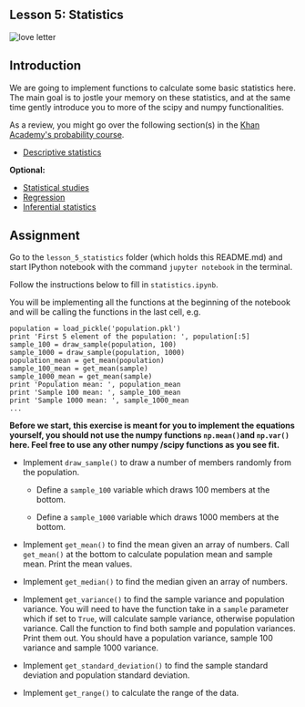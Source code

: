 ## Lesson 5: Statistics

![love letter](http://www.mathfunny.com/images/mathjoke-haha-humor-math-meme-joke-pic-mathmeme-funnypics-pun-standarddeviation-statistics-norm-love.jpg)

## Introduction
We are going to implement functions to calculate some basic statistics here. The main goal is to jostle your memory on these statistics, and at the same time gently introduce you to more of the scipy and numpy functionalities.  

As a review, you might go over the following section(s) in the [Khan Academy's probability course](https://www.khanacademy.org/math/probability).  

- [Descriptive statistics](https://www.khanacademy.org/math/probability/descriptive-statistics)

**Optional:**

- [Statistical studies](https://www.khanacademy.org/math/probability/statistical-studies)
- [Regression](https://www.khanacademy.org/math/probability/regression)
- [Inferential statistics](https://www.khanacademy.org/math/probability/statistics-inferential)

## Assignment
Go to the ```lesson_5_statistics``` folder (which holds this README.md) and start IPython notebook with the command ```jupyter notebook``` in the terminal.

Follow the instructions below to fill in ```statistics.ipynb```. 

You will be implementing all the functions at the beginning of the notebook
and will be calling the functions in the last cell, e.g.

```
population = load_pickle('population.pkl')
print 'First 5 element of the population: ', population[:5]
sample_100 = draw_sample(population, 100)
sample_1000 = draw_sample(population, 1000)
population_mean = get_mean(population)
sample_100_mean = get_mean(sample)
sample_1000_mean = get_mean(sample)
print 'Population mean: ', population_mean
print 'Sample 100 mean: ', sample_100_mean
print 'Sample 1000 mean: ', sample_1000_mean
...
```

**Before we start, this exercise is meant for you to implement the equations yourself, you should not use the numpy functions ```np.mean()```and ```np.var()``` here. Feel free to use any other numpy /scipy functions as you see fit.**

- Implement ```draw_sample()``` to draw a number of members randomly from the
population.

    - Define a ```sample_100``` variable which draws 100 members at the bottom.

    - Define a ```sample_1000``` variable which draws 1000 members at the bottom.

- Implement ```get_mean()``` to find the mean given an array of numbers.
Call ```get_mean()``` at the bottom to calculate population mean and
sample mean. Print the mean values.

- Implement ```get_median()``` to find the median given an array of numbers. 


- Implement ```get_variance()``` to find the sample variance and population
variance. You will need to have the function take in a ```sample``` parameter which if set to ```True```, will calculate sample variance, otherwise
population variance. Call the function to find both sample and population
variances. Print them out. You should have a population variance, sample 100
variance and sample 1000 variance.

- Implement ```get_standard_deviation()``` to find the sample standard deviation and population standard deviation.

- Implement ```get_range()``` to calculate the range of the data. 


